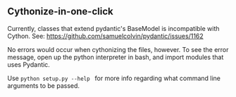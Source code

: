 ## Cythonize-in-one-click

Currently, classes that extend pydantic's BaseModel is incompatible with Cython.
See: 
https://github.com/samuelcolvin/pydantic/issues/1162

No errors would occur when cythonizing the files, however. To see the error message, open up the python interpreter in bash, and import modules that uses Pydantic.

Use `python setup.py --help ` for more info regarding what command line arguments to be passed.
